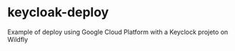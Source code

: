 # keycloak-deploy
Example of deploy using Google Cloud Platform with a Keyclock projeto on Wildfly 
